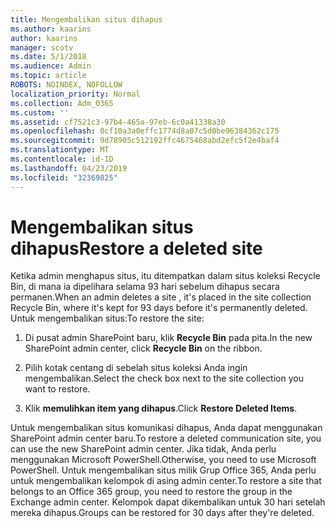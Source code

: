 ```yaml
---
title: Mengembalikan situs dihapus
ms.author: kaarins
author: kaarins
manager: scotv
ms.date: 5/1/2018
ms.audience: Admin
ms.topic: article
ROBOTS: NOINDEX, NOFOLLOW
localization_priority: Normal
ms.collection: Adm_O365
ms.custom: ''
ms.assetid: cf7521c3-97b4-465a-97eb-6c0a41338a30
ms.openlocfilehash: 0cf10a3a0effc1774d8a07c5d0be96384362c175
ms.sourcegitcommit: 9d78905c512192ffc4675468abd2efc5f2e4baf4
ms.translationtype: MT
ms.contentlocale: id-ID
ms.lasthandoff: 04/23/2019
ms.locfileid: "32369825"
---
```

# <a name="restore-a-deleted-site"></a><span data-ttu-id="b01f8-102">Mengembalikan situs dihapus</span><span class="sxs-lookup"><span data-stu-id="b01f8-102">Restore a deleted site</span></span>

<span data-ttu-id="b01f8-103">Ketika admin menghapus situs, itu ditempatkan dalam situs koleksi Recycle Bin, di mana ia dipelihara selama 93 hari sebelum dihapus secara permanen.</span><span class="sxs-lookup"><span data-stu-id="b01f8-103">When an admin deletes a site , it's placed in the site collection Recycle Bin, where it's kept for 93 days before it's permanently deleted.</span></span> <span data-ttu-id="b01f8-104">Untuk mengembalikan situs:</span><span class="sxs-lookup"><span data-stu-id="b01f8-104">To restore the site:</span></span>
  
1. <span data-ttu-id="b01f8-105">Di pusat admin SharePoint baru, klik **Recycle Bin** pada pita.</span><span class="sxs-lookup"><span data-stu-id="b01f8-105">In the new SharePoint admin center, click **Recycle Bin** on the ribbon.</span></span> 
    
2. <span data-ttu-id="b01f8-106">Pilih kotak centang di sebelah situs koleksi Anda ingin mengembalikan.</span><span class="sxs-lookup"><span data-stu-id="b01f8-106">Select the check box next to the site collection you want to restore.</span></span>
    
3. <span data-ttu-id="b01f8-107">Klik **memulihkan item yang dihapus**.</span><span class="sxs-lookup"><span data-stu-id="b01f8-107">Click **Restore Deleted Items**.</span></span>
    
<span data-ttu-id="b01f8-108">Untuk mengembalikan situs komunikasi dihapus, Anda dapat menggunakan SharePoint admin center baru.</span><span class="sxs-lookup"><span data-stu-id="b01f8-108">To restore a deleted communication site, you can use the new SharePoint admin center.</span></span> <span data-ttu-id="b01f8-109">Jika tidak, Anda perlu menggunakan Microsoft PowerShell.</span><span class="sxs-lookup"><span data-stu-id="b01f8-109">Otherwise, you need to use Microsoft PowerShell.</span></span> <span data-ttu-id="b01f8-110">Untuk mengembalikan situs milik Grup Office 365, Anda perlu untuk mengembalikan kelompok di asing admin center.</span><span class="sxs-lookup"><span data-stu-id="b01f8-110">To restore a site that belongs to an Office 365 group, you need to restore the group in the Exchange admin center.</span></span> <span data-ttu-id="b01f8-111">Kelompok dapat dikembalikan untuk 30 hari setelah mereka dihapus.</span><span class="sxs-lookup"><span data-stu-id="b01f8-111">Groups can be restored for 30 days after they're deleted.</span></span>
  

